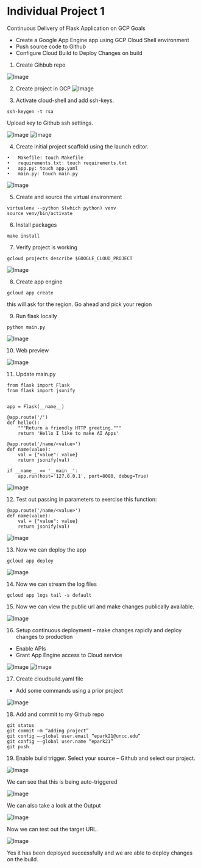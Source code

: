 # Individual Project 1
Continuous Delivery of Flask Application on GCP Goals

- Create a Google App Engine app using GCP Cloud Shell environment
- Push source code to Github
- Configure Cloud Build to Deploy Changes on build

1.	Create Gihbub repo

![Image](../master/images/1.gif?raw=true) 

2.	Create project in GCP
![Image](../master/images/2.gif?raw=true) 
 
3.	Activate cloud-shell and add ssh-keys.  	
```
ssh-keygen -t rsa 
```
Upload key to Github ssh settings.

![Image](../master/images/3.gif?raw=true) 
![Image](../master/images/4.gif?raw=true) 
 
 4.	Create initial project scaffold using the launch editor.
```
•	Makefile: touch Makefile
•	requirements.txt: touch requirements.txt
•	app.py: touch app.yaml
•	main.py: touch main.py
```
![Image](../master/images/5.gif?raw=true) 
 
5.	Create and source the virtual environment
```
virtualenv --python $(which python) venv
source venv/bin/activate
```
6.	Install packages
```
make install
```

7.	Verify project is working
```
gcloud projects describe $GOOGLE_CLOUD_PROJECT
```
![Image](../master/images/6.gif?raw=true)  

8.	Create app engine
```
gcloud app create 
```
this will ask for the region. Go ahead and pick your region


9.	Run flask locally
```
python main.py
```
![Image](../master/images/7.gif?raw=true)  


10.	Web preview

![Image](../master/images/8.gif?raw=true) 

11.	Update main.py
```
from flask import Flask
from flask import jsonify


app = Flask(__name__)

@app.route('/')
def hello():
    """Return a friendly HTTP greeting."""
    return 'Hello I like to make AI Apps'

@app.route('/name/<value>')
def name(value):
    val = {"value": value}
    return jsonify(val)

if __name__ == '__main__':
    app.run(host='127.0.0.1', port=8080, debug=True)
```

![Image](../master/images/9.gif?raw=true)  

12.	Test out passing in parameters to exercise this function:
```
@app.route('/name/<value>')
def name(value):
    val = {"value": value}
    return jsonify(val)
```

![Image](../master/images/10.gif?raw=true) 

13.	Now we can deploy the app
```
gcloud app deploy
```
![Image](../master/images/11.gif?raw=true)  

14.	Now we can stream the log files
```
gcloud app logs tail -s default
```


15.	Now we can view the public url and make changes publically available.

![Image](../master/images/12.gif?raw=true) 
 
16.	Setup continuous deployment – make changes rapidly and deploy changes to production

- Enable APIs
- Grant App Engine access to Cloud service

![Image](../master/images/13.gif?raw=true) 
![Image](../master/images/14.gif?raw=true) 
  

17.	Create cloudbuild.yaml file
- Add some commands using a prior project

![Image](../master/images/15.gif?raw=true)  

18.	Add and commit to my Github repo
```
git status
git commit –m “adding project”
git config –-global user.email “epark21@uncc.edu”
git config –-global user.name “epark21”
git push
```

19.	Enable build trigger.  Select your source – Github and select our project.

![Image](../master/images/16.gif?raw=true) 
 
We can see that this is being auto-triggered 

![Image](../master/images/17.gif?raw=true) 
 
We can also take a look at the Output

![Image](../master/images/18.gif?raw=true) 
 
Now we can test out the target URL.

![Image](../master/images/19.gif?raw=true) 
 
Yes it has been deployed successfully and we are able to deploy changes on the build.
